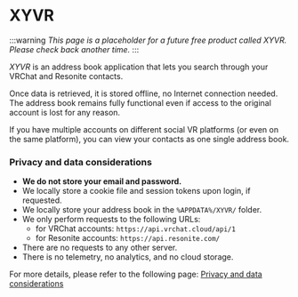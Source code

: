 # XYVR

:::warning
*This page is a placeholder for a future free product called XYVR. Please check back another time.*
:::

*XYVR* is an address book application that lets you search through your VRChat and Resonite contacts.

Once data is retrieved, it is stored offline, no Internet connection needed.
The address book remains fully functional even if access to the original account is lost for any reason.

If you have multiple accounts on different social VR platforms (or even on the same platform), you can
view your contacts as one single address book.




### Privacy and data considerations

- **We do not store your email and password.**
- We locally store a cookie file and session tokens upon login, if requested.
- We locally store your address book in the `%APPDATA%/XYVR/` folder.
- We only perform requests to the following URLs:
    - for VRChat accounts: `https://api.vrchat.cloud/api/1`
    - for Resonite accounts: `https://api.resonite.com/`
- There are no requests to any other server.
- There is no telemetry, no analytics, and no cloud storage.

For more details, please refer to the following page: [Privacy and data considerations](./privacy)
